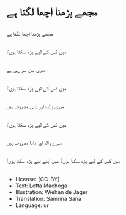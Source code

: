 # مجھے پڑھنا اچھا لگتا ہے

##
مجھے پڑھنا اچھا لگتا ہے

##
میں کس کے لیے پڑھ سکتا ہوں؟

##
میری بہن سو رہی ہے

##
میں کس کے لیے پڑھ سکتا ہوں؟

##
میری والدہ اور نانی مصروف ہیں

##
میں کس کے لیے پڑھ سکتا ہوں؟

##
میرے والد اور دادا مصروف ہیں

##
!میں کس کے لیے پڑھ سکتا ہوں؟ میں اپنے لیے پڑھ سکتا ہوں

##
* License: [CC-BY]
* Text: Letta Machoga
* Illustration: Wiehan de Jager
* Translation: Samrina Sana
* Language: ur
